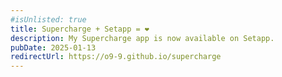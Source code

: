 ```yaml
---
#isUnlisted: true
title: Supercharge + Setapp = ❤️
description: My Supercharge app is now available on Setapp.
pubDate: 2025-01-13
redirectUrl: https://o9-9.github.io/supercharge
---
```

